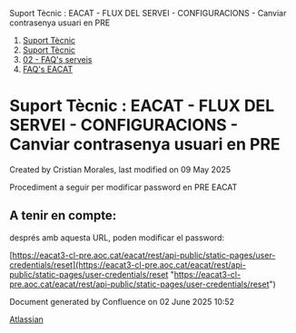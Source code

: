 Suport Tècnic : EACAT - FLUX DEL SERVEI - CONFIGURACIONS - Canviar contrasenya usuari en PRE  

1.  [Suport Tècnic](index.md)
2.  [Suport Tècnic](13893782.md)
3.  [02 - FAQ's serveis](26313393.md)
4.  [FAQ's EACAT](28705559.md)

Suport Tècnic : EACAT - FLUX DEL SERVEI - CONFIGURACIONS - Canviar contrasenya usuari en PRE
============================================================================================

Created by Cristian Morales, last modified on 09 May 2025

Procediment a seguir per modificar password en PRE EACAT

A tenir en compte:
------------------

després amb aquesta URL, poden modificar el password:

[https://eacat3-cl-pre.aoc.cat/eacat/rest/api-public/static-pages/user-credentials/reset](https://eacat3-cl-pre.aoc.cat/eacat/rest/api-public/static-pages/user-credentials/reset "https://eacat3-cl-pre.aoc.cat/eacat/rest/api-public/static-pages/user-credentials/reset")

  

  

Document generated by Confluence on 02 June 2025 10:52

[Atlassian](http://www.atlassian.com/)